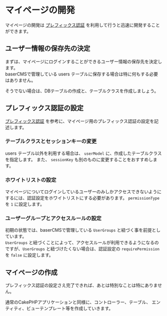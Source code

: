 # マイページの開発

マイページの開発は [プレフィックス認証](./prefix_auth) を利用して行うと迅速に開発することができます。

## ユーザー情報の保存先の決定
まずは、マイページにログインすることができるユーザー情報の保存先を決定します。  
baserCMSで管理している users テーブルに保存する場合は特に何もする必要はありません。

そうでない場合は、DBテーブルの作成と、テーブルクラスを作成しましょう。  

## プレフィックス認証の設定
[プレフィックス認証](./prefix_auth) を参考に、マイページ用のプレフィックス認証の設定を記述します。

### テーブルクラスとセッションキーの変更
users テーブル以外を利用する場合は、 `userModel` に、作成したテーブルクラスを指定します。 また、 `sessionKey` も別のものに変更することをおすすめします。

### ホワイトリストの設定
マイページについてログインしているユーザーのみしかアクセスできないようにするには、認証設定をホワイトリストにする必要があります。 `permissionType` を `1` に設定します。

### ユーザーグループとアクセスルールの設定
初期の状態では、baserCMSで管理している `UserGroups` と紐づく事を前提としています。  
`UserGroups` と紐づくことによって、アクセスルールが利用できるようになるのですが、`UserGroups` と紐づけたくない場合は、認証設定の `requirePermission` を `false` に設定します。

## マイページの作成
プレフィックス認証の設定さえ完了できれば、あとは特別なことは特にありません。

通常のCakePHPアプリケーションと同様に、コントローラー、テーブル、
エンティティ、ビューテンプレート等を作成していきます。
